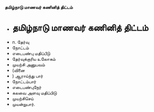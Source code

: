**தமிழ்நாடு மாணவர் கணினித் திட்டம்**
- # தமிழ்நாடு மாணவர் கணினித் திட்டம்
- n. தேர்வு
- நோட்டம்
- எடைபண்பு மதிப்பீடு
- தேர்வுக்குரிய உலோகம்
- முயற்சி அனுபவம்
- (வினை
- ) ஆராய்ந்து பார்
- நோட்டம்பார்
- எடைபண்புநேர்
- கலவை அளவு மதிப்பிடு
-   முயற்சிசெய்
- முயன்றுபார்.

